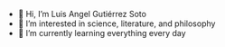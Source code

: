 - 👋 Hi, I’m Luis Angel Gutiérrez Soto 
- 👀 I’m interested in science, literature, and philosophy
- 🌱 I’m currently learning everything every day

